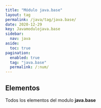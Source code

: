 ```yaml
---
title: "Módulo java.base"
layout: tag
permalink: /java/tag/java.base/
date: 2020-12-29
key: Javamodulojava.base
sidebar: 
  nav: java
aside: 
  toc: true
pagination: 
  enabled: true
  tag: "java.base"
  permalink: /:num/
---
```


<h2>Elementos</h2>
Todos los elementos del modulo <strong>java.base</strong>
